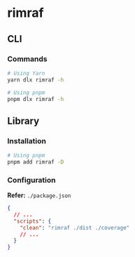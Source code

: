 # rimraf

## CLI

### Commands

```sh
# Using Yarn
yarn dlx rimraf -h

# Using pnpm
pnpm dlx rimraf -h
```

## Library

### Installation

```sh
# Using pnpm
pnpm add rimraf -D
```

### Configuration

**Refer:** `./package.json`

```json
{
  // ...
  "scripts": {
    "clean": "rimraf ./dist ./coverage"
    // ...
  }
}
```
